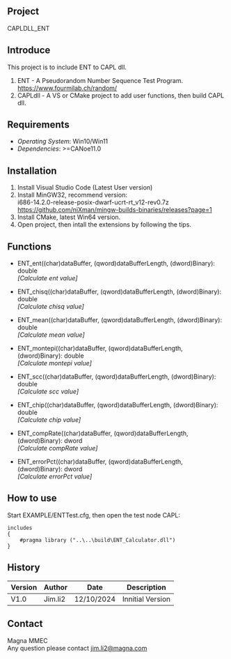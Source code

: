 ## Project
CAPLDLL_ENT

## Introduce
This project is to include ENT to CAPL dll.
1. ENT - A Pseudorandom Number Sequence Test Program.  
   https://www.fourmilab.ch/random/
2. CAPLdll - A VS or CMake project to add user functions, then build CAPL dll.

## Requirements
- *Operating System*: Win10/Win11
- *Dependencies*: >=CANoe11.0

## Installation
1. Install Visual Studio Code (Latest User version)
2. Install MinGW32, recommend version:  
   i686-14.2.0-release-posix-dwarf-ucrt-rt_v12-rev0.7z  
    https://github.com/niXman/mingw-builds-binaries/releases?page=1
3. Install CMake, latest Win64 version.
4. Open project, then intall the extensions by following the tips.

## Functions
- ENT_ent((char)dataBuffer, (qword)dataBufferLength, (dword)Binary): double  
  _[Calculate ent value]_  

- ENT_chisq((char)dataBuffer, (qword)dataBufferLength, (dword)Binary): double  
  _[Calculate chisq value]_  

- ENT_mean((char)dataBuffer, (qword)dataBufferLength, (dword)Binary): double  
  _[Calculate mean value]_  

- ENT_montepi((char)dataBuffer, (qword)dataBufferLength, (dword)Binary): double  
  _[Calculate montepi value]_  

- ENT_scc((char)dataBuffer, (qword)dataBufferLength, (dword)Binary): double  
  _[Calculate scc value]_ 

- ENT_chip((char)dataBuffer, (qword)dataBufferLength, (dword)Binary): double  
  _[Calculate chip value]_ 

- ENT_compRate((char)dataBuffer, (qword)dataBufferLength, (dword)Binary): dword  
  _[Calculate compRate value]_ 

- ENT_errorPct((char)dataBuffer, (qword)dataBufferLength, (dword)Binary): dword  
  _[Calculate errorPct value]_

## How to use
Start EXAMPLE/ENTTest.cfg, then open the test node CAPL:  
```CAPL
includes  
{  
    #pragma library ("..\..\build\ENT_Calculator.dll")  
}  
```

## History
| Version | Author |Date|Description|
| --- | --- | --- | --- |
| V1.0 | Jim.li2 | 12/10/2024 | Innitial Version |

## Contact
Magna MMEC  
Any question please contact [jim.li2@magna.com](mailto:jim.li2@magna.com)
